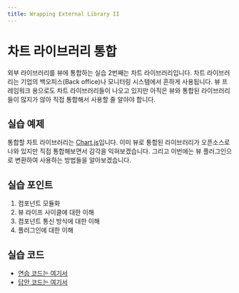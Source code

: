 ```yaml
---
title: Wrapping External Library II
---
```


# 차트 라이브러리 통합

외부 라이브러리를 뷰에 통합하는 실습 2번째는 차트 라이브러리입니다. 차트 라이브러리는 기업의 백오피스(Back office)나 모니터링 시스템에서 흔하게 사용됩니다. 뷰 프레임워크 용으로도 차트 라이브러리들이 나오고 있지만 아직은 뷰와 통합된 라이브러리들이 많지가 않아 직접 통합해서 사용할 줄 알아야 합니다.

## 실습 예제

통합할 차트 라이브러리는 [Chart.js](https://www.chartjs.org/)입니다. 이미 뷰로 통합된 라이브러리가 오픈소스로 나와 있지만 직접 통합해보면서 감각을 익혀보겠습니다. 그리고 이번에는 뷰 플러그인으로 변환하여 사용하는 방법들을 알아보겠습니다.

## 실습 포인트

1. 컴포넌트 모듈화
2. 뷰 라이프 사이클에 대한 이해
3. 컴포넌트 통신 방식에 대한 이해
4. 플러그인에 대한 이해

## 실습 코드

- [연습 코드는 여기서](https://github.com/joshua1988/vue-camp/tree/master/2_todo/chart-with-plugin/exercise)
- [답안 코드는 여기서](https://github.com/joshua1988/vue-camp/tree/master/2_todo/chart-with-plugin/answer)